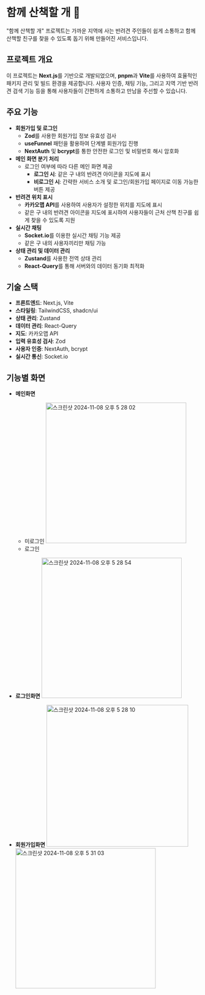 # 함께 산책할 개 🐾

"함께 산책할 개" 프로젝트는 가까운 지역에 사는 반려견 주인들이 쉽게 소통하고 함께 산책할 친구를 찾을 수 있도록 돕기 위해 만들어진 서비스입니다.

## 프로젝트 개요

이 프로젝트는 **Next.js**를 기반으로 개발되었으며, **pnpm**과 **Vite**를 사용하여 효율적인 패키지 관리 및 빌드 환경을 제공합니다. 사용자 인증, 채팅 기능, 그리고 지역 기반 반려견 검색 기능 등을 통해 사용자들이 간편하게 소통하고 만남을 주선할 수 있습니다.

## 주요 기능

- **회원가입 및 로그인**
  - **Zod**를 사용한 회원가입 정보 유효성 검사
  - **useFunnel** 패턴을 활용하여 단계별 회원가입 진행
  - **NextAuth** 및 **bcrypt**를 통한 안전한 로그인 및 비밀번호 해시 암호화
- **메인 화면 분기 처리**
  - 로그인 여부에 따라 다른 메인 화면 제공
    - **로그인 시**: 같은 구 내의 반려견 아이콘을 지도에 표시
    - **비로그인 시**: 간략한 서비스 소개 및 로그인/회원가입 페이지로 이동 가능한 버튼 제공
- **반려견 위치 표시**
  - **카카오맵 API**를 사용하여 사용자가 설정한 위치를 지도에 표시
  - 같은 구 내의 반려견 아이콘을 지도에 표시하여 사용자들이 근처 산책 친구를 쉽게 찾을 수 있도록 지원
- **실시간 채팅**
  - **Socket.io**를 이용한 실시간 채팅 기능 제공
  - 같은 구 내의 사용자끼리만 채팅 가능
- **상태 관리 및 데이터 관리**
  - **Zustand**를 사용한 전역 상태 관리
  - **React-Query**를 통해 서버와의 데이터 동기화 최적화

## 기술 스택

- **프론트엔드**: Next.js, Vite
- **스타일링**: TailwindCSS, shadcn/ui
- **상태 관리**: Zustand
- **데이터 관리**: React-Query
- **지도**: 카카오맵 API
- **입력 유효성 검사**: Zod
- **사용자 인증**: NextAuth, bcrypt
- **실시간 통신**: Socket.io

## 기능별 화면
- **메인화면**
  - 미로그인
    <img width="367" alt="스크린샷 2024-11-08 오후 5 28 02" src="https://github.com/user-attachments/assets/48e43220-8a8f-4207-8b72-4599ad4e53c9">
  - 로그인
    
- **로그인화면**
  <img width="366" alt="스크린샷 2024-11-08 오후 5 28 54" src="https://github.com/user-attachments/assets/27715eeb-ff91-4c55-9ee8-29664d00bb66">
- **회원가입화면**
  <img width="370" alt="스크린샷 2024-11-08 오후 5 28 10" src="https://github.com/user-attachments/assets/961fe10c-7e6e-4368-b8ba-58a426c99b23">
  <img width="366" alt="스크린샷 2024-11-08 오후 5 31 03" src="https://github.com/user-attachments/assets/ab612fea-bc16-4df0-80c9-b9fa32d45154">

